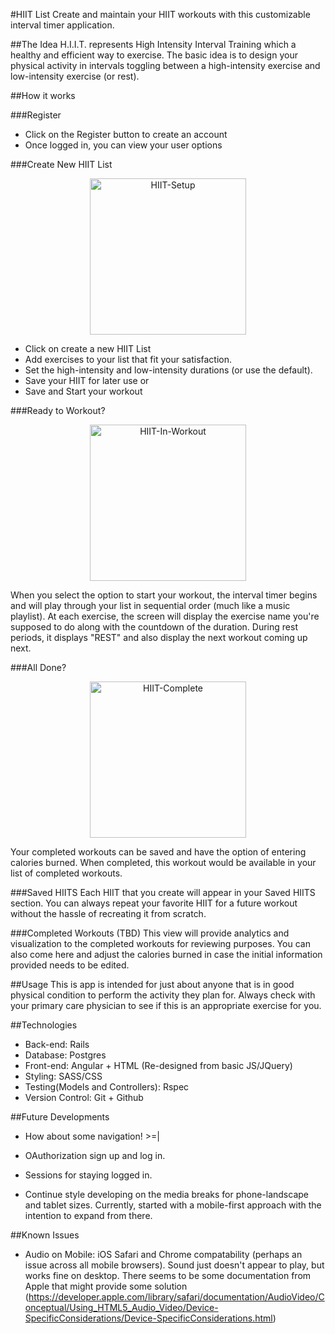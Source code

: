#HIIT List
Create and maintain your HIIT workouts with this customizable interval timer application.

##The Idea
H.I.I.T. represents High Intensity Interval Training which a healthy and efficient way to exercise.  The basic idea is to design your physical activity in intervals toggling between a high-intensity exercise and low-intensity exercise (or rest).


##How it works

###Register
- Click on the Register button to create an account
- Once logged in, you can view your user options

###Create New HIIT List
<div style="text-align:center;">
<center><img alt="HIIT-Setup" src="http://alfredcalayag.com/imgs/hiitlist/hiit-setup.png" width="250px"></center></div>

- Click on create a new HIIT List
- Add exercises to your list that fit your satisfaction.
- Set the high-intensity and low-intensity durations (or use the default).
- Save your HIIT for later use or
- Save and Start your workout

###Ready to Workout?
<div style="text-align:center;">
<center><img alt="HIIT-In-Workout" src="http://alfredcalayag.com/imgs/hiitlist/hiit-in-workout.png" width="250px"></center></div>

When you select the option to start your workout, the interval timer begins and will play through your list in sequential order (much like a music playlist). At each exercise, the screen will display the exercise name you're supposed to do along with the countdown of the duration.  During rest periods, it displays "REST" and also display the next workout coming up next.

###All Done?
<div style="text-align:center;">
<center><img alt="HIIT-Complete" src="http://alfredcalayag.com/imgs/hiitlist/hiit-workout-complete.png" width="250px"></center></div>

Your completed workouts can be saved and have the option of entering calories burned.  When completed, this workout would be available in your list of completed workouts.

###Saved HIITS
Each HIIT that you create will appear in your Saved HIITS section.  You can always repeat your favorite HIIT for a future workout without the hassle of recreating it from scratch.

###Completed Workouts
(TBD) This view will provide analytics and visualization to the completed workouts for reviewing purposes.  You can also come here and adjust the calories burned in case the initial information provided needs to be edited.

##Usage
This is app is intended for just about anyone that is in good physical condition to perform the activity they plan for.  Always check with your primary care physician to see if this is an appropriate exercise for you.


##Technologies
- Back-end: Rails
- Database: Postgres
- Front-end: Angular + HTML (Re-designed from basic JS/JQuery)
- Styling: SASS/CSS
- Testing(Models and Controllers): Rspec
- Version Control: Git + Github


##Future Developments
- How about some navigation!  >=|

- OAuthorization sign up and log in.

- Sessions for staying logged in.

- Continue style developing on the media breaks for phone-landscape and tablet sizes.  Currently, started with a mobile-first approach with the intention to expand from there.


##Known Issues

- Audio on Mobile: iOS Safari and Chrome compatability (perhaps an issue across all mobile browsers).  Sound just doesn't appear to play, but works fine on desktop.  There seems to be some documentation from Apple that might provide some solution (https://developer.apple.com/library/safari/documentation/AudioVideo/Conceptual/Using_HTML5_Audio_Video/Device-SpecificConsiderations/Device-SpecificConsiderations.html)